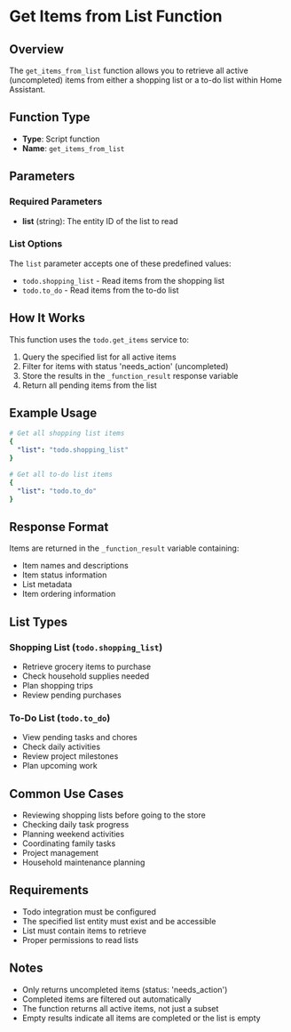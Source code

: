 # Get Items from List Function

## Overview
The `get_items_from_list` function allows you to retrieve all active (uncompleted) items from either a shopping list or a to-do list within Home Assistant.

## Function Type
- **Type**: Script function
- **Name**: `get_items_from_list`

## Parameters

### Required Parameters
- **list** (string): The entity ID of the list to read

### List Options
The `list` parameter accepts one of these predefined values:
- `todo.shopping_list` - Read items from the shopping list
- `todo.to_do` - Read items from the to-do list

## How It Works
This function uses the `todo.get_items` service to:
1. Query the specified list for all active items
2. Filter for items with status 'needs_action' (uncompleted)
3. Store the results in the `_function_result` response variable
4. Return all pending items from the list

## Example Usage

```yaml
# Get all shopping list items
{
  "list": "todo.shopping_list"
}

# Get all to-do list items
{
  "list": "todo.to_do"
}
```

## Response Format
Items are returned in the `_function_result` variable containing:
- Item names and descriptions
- Item status information
- List metadata
- Item ordering information

## List Types

### Shopping List (`todo.shopping_list`)
- Retrieve grocery items to purchase
- Check household supplies needed
- Plan shopping trips
- Review pending purchases

### To-Do List (`todo.to_do`)
- View pending tasks and chores
- Check daily activities
- Review project milestones
- Plan upcoming work

## Common Use Cases
- Reviewing shopping lists before going to the store
- Checking daily task progress
- Planning weekend activities
- Coordinating family tasks
- Project management
- Household maintenance planning

## Requirements
- Todo integration must be configured
- The specified list entity must exist and be accessible
- List must contain items to retrieve
- Proper permissions to read lists

## Notes
- Only returns uncompleted items (status: 'needs_action')
- Completed items are filtered out automatically
- The function returns all active items, not just a subset
- Empty results indicate all items are completed or the list is empty
